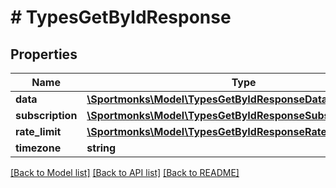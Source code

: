 # # TypesGetByIdResponse

## Properties

Name | Type | Description | Notes
------------ | ------------- | ------------- | -------------
**data** | [**\Sportmonks\Model\TypesGetByIdResponseData**](TypesGetByIdResponseData.md) |  | [optional]
**subscription** | [**\Sportmonks\Model\TypesGetByIdResponseSubscriptionInner[]**](TypesGetByIdResponseSubscriptionInner.md) |  | [optional]
**rate_limit** | [**\Sportmonks\Model\TypesGetByIdResponseRateLimit**](TypesGetByIdResponseRateLimit.md) |  | [optional]
**timezone** | **string** |  | [optional]

[[Back to Model list]](../../README.md#models) [[Back to API list]](../../README.md#endpoints) [[Back to README]](../../README.md)
